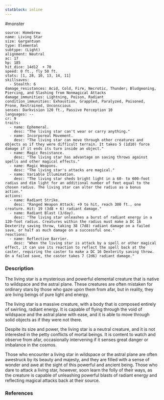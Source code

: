 ```yaml
---
statblock: inline
---
```

 #monster 

```statblock
source: Homebrew
name: Living Star
size: Gargantuan
type: Elemental
subtype: (Light)
alignment: Neutral
ac: 17
hp: 185
hit_dice: 14d12  + 70
speed: 0 ft., fly 50 ft.
stats: [1, 28, 10, 13, 14, 11]
skillsaves:
  - Stealth: 6
damage_resistances: Acid, Cold, Fire, Necrotic, Thunder; Bludgeoning, Piercing, and Slashing from Nonmagical Attacks
damage_immunities: Lightning, Poison, Radiant
condition_immunities: Exhaustion, Grappled, Paralyzed, Poisoned, Prone, Restrained, Unconscious
senses: Darkvision 120 ft., Passive Perception 10
languages: --
cr: 9
traits:
  - name: Ephemeral.
    desc: "The living star can't wear or carry anything."
  - name: Incorporeal Movement.
    desc: "The living star can move through other creatures and objects as if they were difficult terrain. It takes 5 (1d10) force damage if it ends its turn inside an object."
  - name: Magic Resistance.
    desc: "The living star has advantage on saving throws against spells and other magical effects."
  - name: Magic Weapons.
    desc: "The living star's attacks are magical."
  - name: Variable Illumination.
    desc: "The living star sheds bright light in a 60- to 600-foot radius and dim light for an additional number of feet equal to the chosen radius. The living star can alter the radius as a bonus action."
actions:
  - name: Radiant Strike.
    desc: "Ranged Weapon Attack: +9 to hit, reach 300 ft., one creature. Hit: 19 (3d8 + 6) radiant damage."
  - name: Radiant Blast (3/day).
    desc: "The living star unleashes a burst of radiant energy in a 120-foot radius. Creatures within the radius must make a DC 16 Dexterity saving throw, taking 38 (7d8) radiant damage on a failed save, or half as much damage on a successful one."
reactions:
  - name: Reflective Barrier.
    desc: "When the living star is attack by a spell or other magical effect, it can use its reaction to reflect the spell back at the caster, requiring the caster to make a DC 16 Dexterity saving throw. On a failed save, the caster takes 7 (2d6) radiant damage."
```

### Description

The living star is a mysterious and powerful elemental creature that is native to wildspace and the astral plane. These creatures are often mistaken for ordinary stars by those who gaze upon them from afar, but in reality, they are living beings of pure light and energy.

The living star is a massive creature, with a body that is composed entirely of swirling, radiant energy. It is capable of flying through the void of wildspace and the astral plane with ease, and it is able to move through solid objects as if they were not there.

Despite its size and power, the living star is a neutral creature, and it is not interested in the petty conflicts of mortal beings. It is content to watch and observe from afar, occasionally intervening if it senses great danger or imbalance in the cosmos.

Those who encounter a living star in wildspace or the astral plane are often awestruck by its beauty and majesty, and they are filled with a sense of wonder and awe at the sight of this powerful and ancient being. Those who dare to attack a living star, however, soon learn the folly of their ways, as the creature is capable of unleashing powerful blasts of radiant energy and reflecting magical attacks back at their source.

### References
